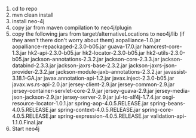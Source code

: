 1. cd to repo
2. mvn clean install
3. install neo-4j
4. copy jar from maven compilation to neo4j/plugin
5. copy the following jars from target/alternativeLocations to neo4j/lib (if they aren't there don't worry about them)
aopalliance-1.0.jar
aopalliance-repackaged-2.3.0-b05.jar
guava-17.0.jar
hamcrest-core-1.3.jar
hk2-api-2.3.0-b05.jar
hk2-locator-2.3.0-b05.jar
hk2-utils-2.3.0-b05.jar
jackson-annotations-2.3.2.jar
jackson-core-2.3.3.jar
jackson-databind-2.3.3.jar
jackson-jaxrs-base-2.3.2.jar
jackson-jaxrs-json-provider-2.3.2.jar
jackson-module-jaxb-annotations-2.3.2.jar
javassist-3.18.1-GA.jar
javax.annotation-api-1.2.jar
javax.inject-2.3.0-b05.jar
javax.ws.rs-api-2.0.jar
jersey-client-2.9.jar
jersey-common-2.9.jar
jersey-container-servlet-core-2.9.jar
jersey-guava-2.9.jar
jersey-media-json-jackson-2.9.jar
jersey-server-2.9.jar
jul-to-slf4j-1.7.4.jar
osgi-resource-locator-1.0.1.jar
spring-aop-4.0.5.RELEASE.jar
spring-beans-4.0.5.RELEASE.jar
spring-context-4.0.5.RELEASE.jar
spring-core-4.0.5.RELEASE.jar
spring-expression-4.0.5.RELEASE.jar
validation-api-1.1.0.Final.jar
6. Start neo4j
